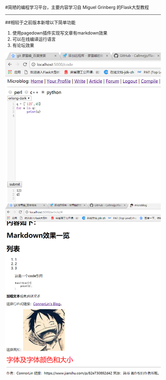#简陋的编程学习平台，主要内容学习自 Miguel Grinberg 的Flask大型教程
***

##相较于之前版本新增以下简单功能

1. 使用pagedown插件实现写文章有markdown效果
2. 可以在线编译运行语言
3. 有论坛效果

![markdown](https://github.com/Callmejp/Flaskr/blob/master/2.png)    
![compile](https://github.com/Callmejp/Flaskr/blob/master/3.png)   